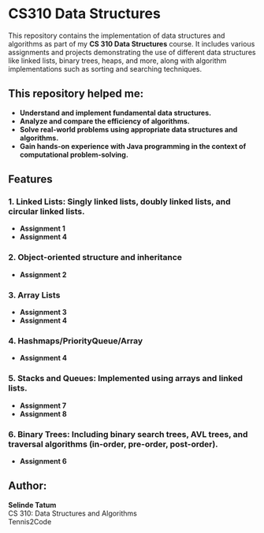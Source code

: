# CS310 Data Structures

This repository contains the implementation of data structures and algorithms as part of my **CS 310 Data Structures** course. It includes various assignments and projects demonstrating the use of different data structures like linked lists, binary trees, heaps, and more, along with algorithm implementations such as sorting and searching techniques.

## This repository helped me:
- **Understand and implement fundamental data structures.**
- **Analyze and compare the efficiency of algorithms.**
- **Solve real-world problems using appropriate data structures and algorithms.**
- **Gain hands-on experience with Java programming in the context of computational problem-solving.**

## Features

### 1. **Linked Lists**: Singly linked lists, doubly linked lists, and circular linked lists.
- **Assignment 1**
- **Assignment 4**

### 2. **Object-oriented structure and inheritance**
- **Assignment 2**

### 3. **Array Lists**
- **Assignment 3**
- **Assignment 4**

### 4. **Hashmaps/PriorityQueue/Array**
- **Assignment 4**

### 5. **Stacks and Queues**: Implemented using arrays and linked lists.
- **Assignment 7**
- **Assignment 8**

### 6. **Binary Trees**: Including binary search trees, AVL trees, and traversal algorithms (in-order, pre-order, post-order).
- **Assignment 6**

## Author:
**Selinde Tatum**  
CS 310: Data Structures and Algorithms  
Tennis2Code
